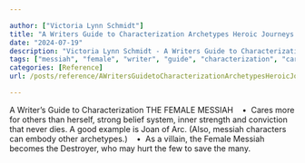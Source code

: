 ```yaml
---

author: ["Victoria Lynn Schmidt"]
title: "A Writers Guide to Characterization Archetypes Heroic Journeys and Other Elements of Dynamic Character Development - part0006_split_012.html"
date: "2024-07-19"
description: "Victoria Lynn Schmidt - A Writers Guide to Characterization Archetypes Heroic Journeys and Other Elements of Dynamic Character Development"
tags: ["messiah", "female", "writer", "guide", "characterization", "care", "others", "strong", "belief", "system", "inner", "strength", "conviction", "never", "dy", "good", "example", "joan", "arc", "also", "character", "embody", "archetype", "villain", "becomes"]
categories: [Reference]
url: /posts/reference/AWritersGuidetoCharacterizationArchetypesHeroicJourneysandOtherElementsofDynamicCharacterDevelopment-part0006split012html

---
```



A Writer’s Guide to Characterization
THE FEMALE MESSIAH
   •  Cares more for others than herself, strong belief system, inner strength and conviction that never dies. A good example is Joan of Arc. (Also, messiah characters can embody other archetypes.)
   •  As a villain, the Female Messiah becomes the Destroyer, who may hurt the few to save the many.
